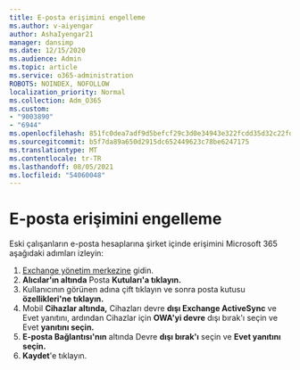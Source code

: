```yaml
---
title: E-posta erişimini engelleme
ms.author: v-aiyengar
author: AshaIyengar21
manager: dansimp
ms.date: 12/15/2020
ms.audience: Admin
ms.topic: article
ms.service: o365-administration
ROBOTS: NOINDEX, NOFOLLOW
localization_priority: Normal
ms.collection: Adm_O365
ms.custom:
- "9003890"
- "6944"
ms.openlocfilehash: 851fc0dea7adf9d5befcf29c3d0e34943e322fcdd35d32c22fd7d2c49a7eed0e
ms.sourcegitcommit: b5f7da89a650d2915dc652449623c78be6247175
ms.translationtype: MT
ms.contentlocale: tr-TR
ms.lasthandoff: 08/05/2021
ms.locfileid: "54060048"
---
```

# <a name="block-access-to-email"></a>E-posta erişimini engelleme

Eski çalışanların e-posta hesaplarına şirket içinde erişimini Microsoft 365 aşağıdaki adımları izleyin:

1. [Exchange yönetim merkezine](https://go.microsoft.com/fwlink/?linkid=2138629) gidin.
1. **Alıcılar'ın altında** Posta **Kutuları'a tıklayın.**
1. Kullanıcının görünen adına çift tıklayın ve sonra posta kutusu **özellikleri'ne tıklayın.**
1. Mobil **Cihazlar altında,** Cihazları devre **dışı Exchange ActiveSync** ve Evet yanıtını, ardından Cihazlar için **OWA'yi devre** dışı bırak'ı seçin ve Evet **yanıtını seçin.** 
1. **E-posta Bağlantısı'nın** altında Devre **dışı bırak'ı** seçin ve **Evet yanıtını seçin.**
1. **Kaydet**'e tıklayın.
